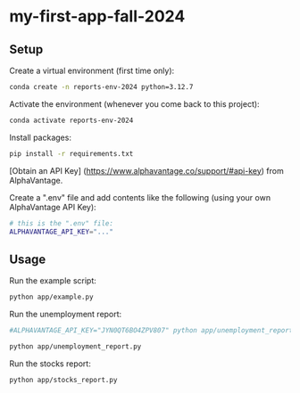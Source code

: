 # my-first-app-fall-2024

## Setup

Create a virtual environment (first time only):

```sh
conda create -n reports-env-2024 python=3.12.7
```

Activate the environment (whenever you come back to this project):

```sh
conda activate reports-env-2024
```

Install packages:

```sh
pip install -r requirements.txt
```

[Obtain an API Key] (https://www.alphavantage.co/support/#api-key) from AlphaVantage.

Create a ".env" file and add contents like the following (using your own AlphaVantage API Key):

```sh
# this is the ".env" file:
ALPHAVANTAGE_API_KEY="..."
```

## Usage

Run the example script:

```sh
python app/example.py
```

Run the unemployment report:

```sh
#ALPHAVANTAGE_API_KEY="JYN0QT6BO4ZPV807" python app/unemployment_report.py

python app/unemployment_report.py
```

Run the stocks report:

```sh
python app/stocks_report.py 
```
